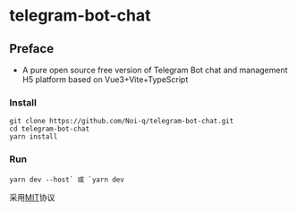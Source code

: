 # telegram-bot-chat

## Preface

- A pure open source free version of Telegram Bot chat and management H5 platform based on Vue3+Vite+TypeScript

### Install

```shell
git clone https://github.com/Noi-q/telegram-bot-chat.git
cd telegram-bot-chat
yarn install
```

### Run

```shell 
yarn dev --host` 或 `yarn dev
```


采用<a href="https://github.com/Noi-q/telegram-bot-chat/blob/master/LICENSE">MIT</a>协议